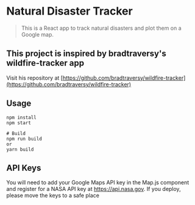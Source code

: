 
# Natural Disaster Tracker

> This is a React app to track natural disasters and plot them on a Google map.

## This project is inspired by bradtraversy's wildfire-tracker app
 Visit his repository at [https://github.com/bradtraversy/wildfire-tracker](https://github.com/bradtraversy/wildfire-tracker)


## Usage

```
npm install
npm start

# Build
npm run build
or
yarn build
```

## API Keys

You will need to add your Google Maps API key in the Map.js component and register for a NASA API key at https://api.nasa.gov. If you deploy, please move the keys to a safe place
